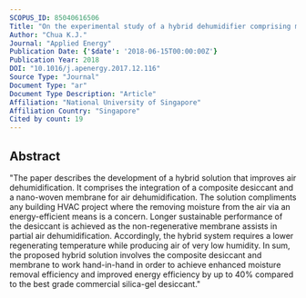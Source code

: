 ```yaml
---
SCOPUS_ID: 85040616506
Title: "On the experimental study of a hybrid dehumidifier comprising membrane and composite desiccants"
Author: "Chua K.J."
Journal: "Applied Energy"
Publication Date: {'$date': '2018-06-15T00:00:00Z'}
Publication Year: 2018
DOI: "10.1016/j.apenergy.2017.12.116"
Source Type: "Journal"
Document Type: "ar"
Document Type Description: "Article"
Affiliation: "National University of Singapore"
Affiliation Country: "Singapore"
Cited by count: 19
---
```


## Abstract
"The paper describes the development of a hybrid solution that improves air dehumidification. It comprises the integration of a composite desiccant and a nano-woven membrane for air dehumidification. The solution compliments any building HVAC project where the removing moisture from the air via an energy-efficient means is a concern. Longer sustainable performance of the desiccant is achieved as the non-regenerative membrane assists in partial air dehumidification. Accordingly, the hybrid system requires a lower regenerating temperature while producing air of very low humidity. In sum, the proposed hybrid solution involves the composite desiccant and membrane to work hand-in-hand in order to achieve enhanced moisture removal efficiency and improved energy efficiency by up to 40% compared to the best grade commercial silica-gel desiccant."
